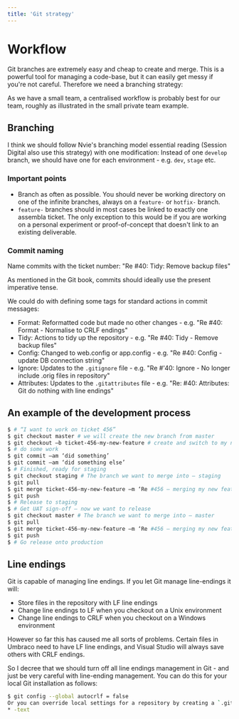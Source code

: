 ```yaml
---
title: 'Git strategy'
---
```


Workflow
===

Git branches are extremely easy and cheap to create and merge. This is a powerful tool for managing a code-base, but it can easily get messy if you're not careful. Therefore we need a branching strategy:

As we have a small team, a centralised workflow is probably best for our team, roughly as illustrated in the small private team example.

Branching
---

I think we should follow Nvie's branching model essential reading (Session Digital also use this strategy) with one modification:
Instead of one `develop` branch, we should have one for each environment - e.g. `dev`, `stage` etc.

### Important points

- Branch as often as possible. You should never be working directory on one of the infinite branches, always on a `feature-` or `hotfix-` branch.
- `feature-` branches should in most cases be linked to exactly one assembla ticket. The only exception to this would be if you are working on a personal experiment or proof-of-concept that doesn't link to an existing deliverable.

### Commit naming

Name commits with the ticket number: "Re #40: Tidy: Remove backup files"

As mentioned in the Git book, commits should ideally use the present imperative tense.

We could do with defining some tags for standard actions in commit messages:

- Format: Reformatted code but made no other changes - e.g. "Re #40: Format - Normalise to CRLF endings"
- Tidy: Actions to tidy up the repository - e.g. "Re #40: Tidy - Remove backup files"
- Config: Changed to web.config or app.config - e.g. "Re #40: Config - update DB connection string"
- Ignore: Updates to the `.gitignore` file - e.g. "Re #'40: Ignore - No longer include .orig files in repository"
- Attributes: Updates to the `.gitattributes` file - e.g. "Re: #40: Attributes: Git do nothing with line endings"

An example of the development process
---

``` bash
$ # “I want to work on ticket 456”
$ git checkout master # we will create the new branch from master
$ git checkout –b ticket-456-my-new-feature # create and switch to my new branch
$ # do some work
$ git commit –am ‘did something’
$ git commit –am ‘did something else’
$ # Finished, ready for staging
$ git checkout staging # The branch we want to merge into – staging
$ git pull
$ git merge ticket-456-my-new-feature –m ‘Re #456 – merging my new feature into staging’
$ git push
$ # Release to staging
$ # Get UAT sign-off – now we want to release
$ git checkout master # The branch we want to merge into – master
$ git pull
$ git merge ticket-456-my-new-feature –m ‘Re #456 – merging my new feature into master’
$ git push
$ # Go release onto production
```

Line endings
---

Git is capable of managing line endings. If you let Git manage line-endings it will:

- Store files in the repository with LF line endings
- Change line endings to LF when you checkout on a Unix environment
- Change line endings to CRLF when you checkout on a Windows environment

However so far this has caused me all sorts of problems. Certain files in Umbraco need to have LF line endings, and Visual Studio will always save others with CRLF endings.

So I decree that we should turn off all line endings management in Git - and just be very careful with line-ending management.
You can do this for your local Git installation as follows:

``` bash
$ git config --global autocrlf = false
Or you can override local settings for a repository by creating a `.gitattributes` file at the project root and adding the following:
* -text
```
